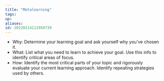 ```yaml
---
title: "Metalearning"
tags: 
up: 
aliases:
id: 20220214112950739
---
```




-   Why: Determine your learning goal and ask yourself why you’ve chosen it.
-   What: List what you need to learn to achieve your goal. Use this info to identify critical areas of focus.
-   How: Identify the most critical parts of your topic and rigorously evaluate your current learning approach. Identify repeating strategies used by others.